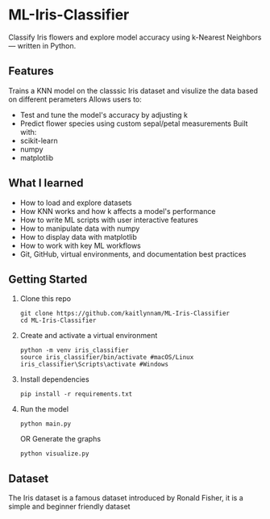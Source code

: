 # ML-Iris-Classifier
Classify Iris flowers and explore model accuracy using k-Nearest Neighbors — written in Python.

## Features
Trains a KNN model on the classsic Iris dataset and visulize the data based on different perameters 
Allows users to:
  - Test and tune the model's accuracy by adjusting k
  - Predict flower species using custom sepal/petal measurements
Built with:
  - scikit-learn
  - numpy
  - matplotlib



## What I learned
- How to load and explore datasets
- How KNN works and how k affects a model's performance
- How to write ML scripts with user interactive features
- How to manipulate data with numpy
- How to display data with matplotlib
- How to work with key ML workflows
- Git, GitHub, virtual environments, and documentation best practices



## Getting Started
1. Clone this repo
   ```
   git clone https://github.com/kaitlynnam/ML-Iris-Classifier
   cd ML-Iris-Classifier
   ```

2. Create and activate a virtual environment
   ```
   python -m venv iris_classifier
   source iris_classifier/bin/activate #macOS/Linux
   iris_classifier\Scripts\activate #Windows
   ```

3. Install dependencies
   ```
   pip install -r requirements.txt
   ```

4. Run the model
   ```
   python main.py
   ```
   OR
   Generate the graphs
   ```
   python visualize.py
   ```




## Dataset
The Iris dataset is a famous dataset introduced by Ronald Fisher, it is a simple and beginner friendly dataset

